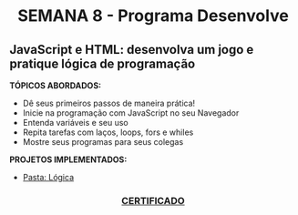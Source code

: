 # <p align="center">SEMANA 8 - Programa Desenvolve

## JavaScript e HTML: desenvolva um jogo e pratique lógica de programação

**TÓPICOS ABORDADOS:**
* Dê seus primeiros passos de maneira prática!
* Inicie na programação com JavaScript no seu Navegador
* Entenda variáveis e seu uso
* Repita tarefas com laços, loops, fors e whiles
* Mostre seus programas para seus colegas

**PROJETOS IMPLEMENTADOS:**
* [Pasta: Lógica]()

### <p align="center"> [CERTIFICADO]()